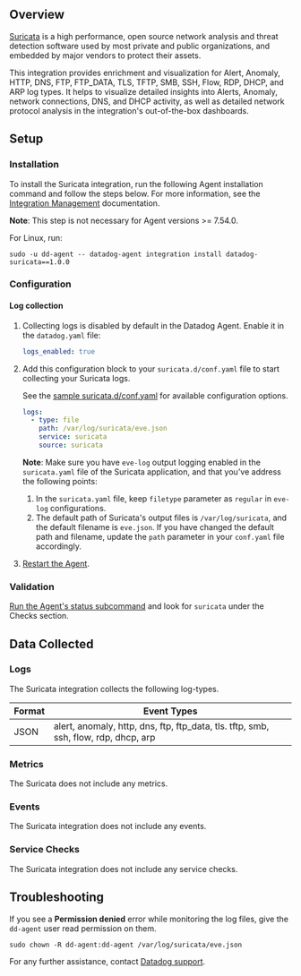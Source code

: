 ## Overview

[Suricata][4] is a high performance, open source network analysis and threat detection software used by most private and public organizations, and embedded by major vendors to protect their assets.

This integration provides enrichment and visualization for Alert, Anomaly, HTTP, DNS, FTP, FTP_DATA, TLS, TFTP, SMB, SSH, Flow, RDP, DHCP, and ARP log types. It helps to visualize detailed insights into Alerts, Anomaly, network connections, DNS, and DHCP activity, as well as detailed network protocol analysis in the integration's out-of-the-box dashboards.

## Setup

### Installation

To install the Suricata integration, run the following Agent installation command and follow the steps below. For more information, see the [Integration Management][5] documentation.

**Note**: This step is not necessary for Agent versions >= 7.54.0.

For Linux, run:
  ```shell
  sudo -u dd-agent -- datadog-agent integration install datadog-suricata==1.0.0
  ```

### Configuration

#### Log collection

1. Collecting logs is disabled by default in the Datadog Agent. Enable it in the `datadog.yaml` file:

   ```yaml
   logs_enabled: true
   ```

2. Add this configuration block to your `suricata.d/conf.yaml` file to start collecting your Suricata logs.

   See the [sample suricata.d/conf.yaml][6] for available configuration options.

   ```yaml
   logs:
     - type: file
       path: /var/log/suricata/eve.json
       service: suricata
       source: suricata
   ```
   **Note**: Make sure you have `eve-log` output logging enabled in the `suricata.yaml` file of the Suricata application, and that you've address the following points:
   1. In the `suricata.yaml` file, keep `filetype` parameter as `regular` in `eve-log` configurations.
   2. The default path of Suricata's output files is `/var/log/suricata`, and the default filename is `eve.json`. If you have changed the default path and filename, update the `path` parameter in your `conf.yaml` file accordingly.

3. [Restart the Agent][3].

### Validation

[Run the Agent's status subcommand][7] and look for `suricata` under the Checks section.

## Data Collected

### Logs

The Suricata integration collects the following log-types.

| Format     | Event Types    |
| ---------  | -------------- |
| JSON | alert, anomaly, http, dns, ftp, ftp_data, tls. tftp, smb, ssh, flow, rdp, dhcp, arp|

### Metrics

The Suricata does not include any metrics.

### Events

The Suricata integration does not include any events.

### Service Checks

The Suricata integration does not include any service checks.

## Troubleshooting

If you see a **Permission denied** error while monitoring the log files, give the `dd-agent` user read permission on them.

  ```shell
  sudo chown -R dd-agent:dd-agent /var/log/suricata/eve.json
  ```

For any further assistance, contact [Datadog support][1].

[1]: https://docs.datadoghq.com/help/
[2]: https://app.datadoghq.com/account/settings/agent/latest
[3]: https://docs.datadoghq.com/agent/guide/agent-commands/#start-stop-and-restart-the-agent
[4]: https://suricata.io/
[5]: https://docs.datadoghq.com/agent/guide/integration-management/?tab=linux#install
[6]: https://github.com/DataDog/integrations-core/blob/master/suricata/datadog_checks/suricata/data/conf.yaml.example
[7]: https://docs.datadoghq.com/agent/guide/agent-commands/#agent-status-and-information